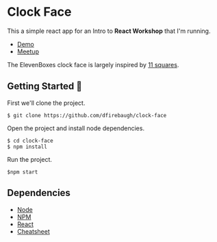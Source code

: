 # Clock Face
This a simple react app for an Intro to **React Workshop** that I'm running.
* [Demo](https://dfirebaugh.github.io/clock-face/)
* [Meetup](https://www.meetup.com/HackRVA-Meetup/events/254676188/)

The ElevenBoxes clock face is largely inspired by [11 squares](https://github.com/Athulus/11-squares).

## Getting Started :rocket:
First we'll clone the project.
```shell
$ git clone https://github.com/dfirebaugh/clock-face
```

Open the project and install node dependencies.
```shell
$ cd clock-face
$ npm install
```

Run the project.
```shell
$npm start
```

## Dependencies
* [Node](https://nodejs.org/)
* [NPM](https://www.npmjs.com/)
* [React](https://reactjs.org/docs/getting-started.html)
* [Cheatsheet](https://devhints.io/react)